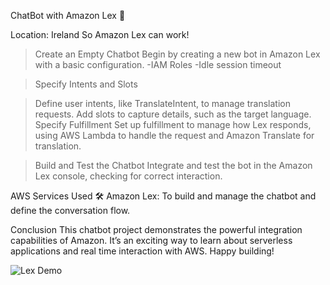 ChatBot with Amazon Lex 🤖

Location: Ireland
So Amazon Lex can work!


> Create an Empty Chatbot
Begin by creating a new bot in Amazon Lex with a basic configuration.
-IAM Roles
-Idle session timeout


> Specify Intents and Slots


> Define user intents, like TranslateIntent, to manage translation requests.
Add slots to capture details, such as the target language.
Specify Fulfillment
Set up fulfillment to manage how Lex responds, using AWS Lambda to handle the request and Amazon Translate for translation.

> Build and Test the Chatbot
Integrate and test the bot in the Amazon Lex console, checking for correct interaction.



AWS Services Used 🛠
Amazon Lex: To build and manage the chatbot and define the conversation flow.



Conclusion
This chatbot project demonstrates the powerful integration capabilities of Amazon. It’s an exciting way to learn about serverless applications and real time interaction with AWS. Happy building!


![Lex Demo](AWSChatBot-Lex-Vog-gif/AmazonLex%20-part%201.gif)


